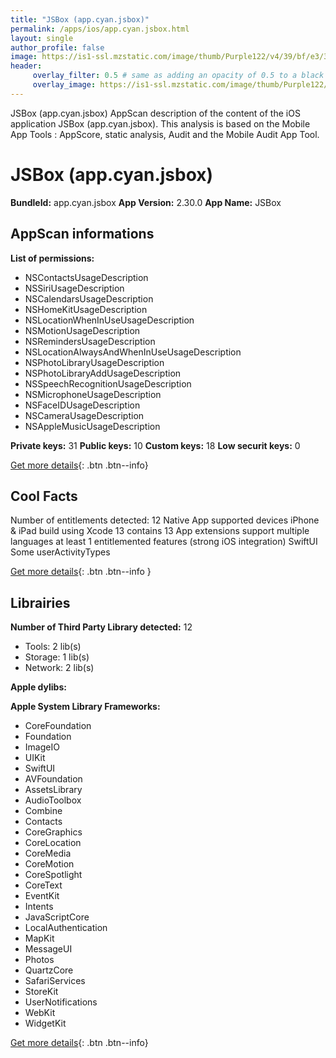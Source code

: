 ```yaml
---
title: "JSBox (app.cyan.jsbox)"
permalink: /apps/ios/app.cyan.jsbox.html
layout: single
author_profile: false
image: https://is1-ssl.mzstatic.com/image/thumb/Purple122/v4/39/bf/e3/39bfe323-194e-c347-7c9f-1e70ab3b469b/AppIcon-0-1x_U007emarketing-0-6-0-85-220.png/512x512bb.jpg
header: 
     overlay_filter: 0.5 # same as adding an opacity of 0.5 to a black background
     overlay_image: https://is1-ssl.mzstatic.com/image/thumb/Purple122/v4/39/bf/e3/39bfe323-194e-c347-7c9f-1e70ab3b469b/AppIcon-0-1x_U007emarketing-0-6-0-85-220.png/512x512bb.jpg
---
```

JSBox (app.cyan.jsbox) AppScan description of the content of the iOS application JSBox (app.cyan.jsbox). This analysis is based on the Mobile App Tools : AppScore, static analysis, Audit and the Mobile Audit App Tool.

# JSBox (app.cyan.jsbox)

**BundleId:** app.cyan.jsbox
**App Version:** 2.30.0
**App Name:** JSBox


## AppScan informations 

**List of permissions:** 
- NSContactsUsageDescription
- NSSiriUsageDescription
- NSCalendarsUsageDescription
- NSHomeKitUsageDescription
- NSLocationWhenInUseUsageDescription
- NSMotionUsageDescription
- NSRemindersUsageDescription
- NSLocationAlwaysAndWhenInUseUsageDescription
- NSPhotoLibraryUsageDescription
- NSPhotoLibraryAddUsageDescription
- NSSpeechRecognitionUsageDescription
- NSMicrophoneUsageDescription
- NSFaceIDUsageDescription
- NSCameraUsageDescription
- NSAppleMusicUsageDescription
  
  
**Private keys:** 31
**Public keys:** 10
**Custom keys:** 18
**Low securit keys:** 0
  
[Get more details](/pricing.html){: .btn .btn--info}

## Cool Facts

Number of entitlements detected: 12
Native App
supported devices iPhone & iPad
build using Xcode 13
contains 13 App extensions
support multiple languages
at least 1 entitlemented features (strong iOS integration)
SwiftUI
Some userActivityTypes
  
[Get more details](/pricing.html){: .btn .btn--info }

## Librairies 
**Number of Third Party Library detected:** 12
- Tools: 2 lib(s)
- Storage: 1 lib(s)
- Network: 2 lib(s)


**Apple dylibs:**


**Apple System Library Frameworks:**
- CoreFoundation
- Foundation
- ImageIO
- UIKit
- SwiftUI
- AVFoundation
- AssetsLibrary
- AudioToolbox
- Combine
- Contacts
- CoreGraphics
- CoreLocation
- CoreMedia
- CoreMotion
- CoreSpotlight
- CoreText
- EventKit
- Intents
- JavaScriptCore
- LocalAuthentication
- MapKit
- MessageUI
- Photos
- QuartzCore
- SafariServices
- StoreKit
- UserNotifications
- WebKit
- WidgetKit


  
[Get more details](/pricing.html){: .btn .btn--info}

